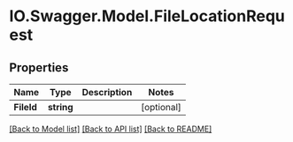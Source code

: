# IO.Swagger.Model.FileLocationRequest
## Properties

Name | Type | Description | Notes
------------ | ------------- | ------------- | -------------
**FileId** | **string** |  | [optional] 

[[Back to Model list]](../README.md#documentation-for-models) [[Back to API list]](../README.md#documentation-for-api-endpoints) [[Back to README]](../README.md)

